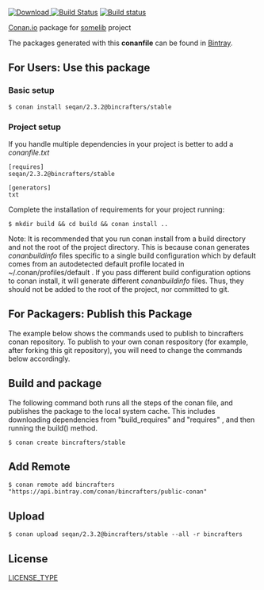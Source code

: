 [ ![Download](https://api.bintray.com/packages/bincrafters/public-conan/seqan%3Abincrafters/images/download.svg) ](https://bintray.com/bincrafters/public-conan/seqan%3Abincrafters/_latestVersion)
[![Build Status](https://travis-ci.com/bincrafters/conan-seqan.svg?branch=stable%2F0.0.0)](https://travis-ci.com/bincrafters/conan-seqan)
[![Build status](https://ci.appveyor.com/api/projects/status/sxs9n6vb8nqa92l5?svg=true)](https://ci.appveyor.com/project/BinCrafters/conan-seqan)

[Conan.io](https://conan.io) package for [somelib](https://github.com/seqan/seqan) project

The packages generated with this **conanfile** can be found in [Bintray](https://bintray.com/bincrafters/public-conan/seqan%3Abincrafters).

## For Users: Use this package

### Basic setup

    $ conan install seqan/2.3.2@bincrafters/stable

### Project setup

If you handle multiple dependencies in your project is better to add a *conanfile.txt*

    [requires]
    seqan/2.3.2@bincrafters/stable

    [generators]
    txt

Complete the installation of requirements for your project running:

    $ mkdir build && cd build && conan install ..

Note: It is recommended that you run conan install from a build directory and not the root of the project directory.  This is because conan generates *conanbuildinfo* files specific to a single build configuration which by default comes from an autodetected default profile located in ~/.conan/profiles/default .  If you pass different build configuration options to conan install, it will generate different *conanbuildinfo* files.  Thus, they should not be added to the root of the project, nor committed to git.

## For Packagers: Publish this Package

The example below shows the commands used to publish to bincrafters conan repository. To publish to your own conan respository (for example, after forking this git repository), you will need to change the commands below accordingly.

## Build and package

The following command both runs all the steps of the conan file, and publishes the package to the local system cache.  This includes downloading dependencies from "build_requires" and "requires" , and then running the build() method.

    $ conan create bincrafters/stable

## Add Remote

    $ conan remote add bincrafters "https://api.bintray.com/conan/bincrafters/public-conan"

## Upload

    $ conan upload seqan/2.3.2@bincrafters/stable --all -r bincrafters

## License
[LICENSE_TYPE](LICENSE)
